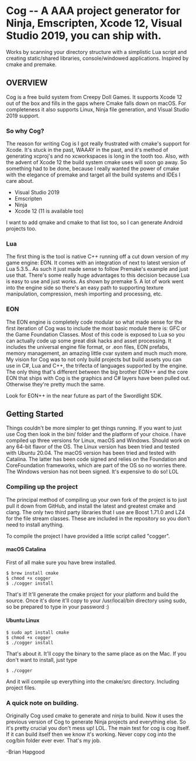 # Cog -- A AAA project generator for Ninja, Emscripten, Xcode 12, Visual Studio 2019, you can ship with.

Works by scanning your directory structure with a simplistic Lua script and
creating static/shared libraries, console/windowed applications. Inspired by
cmake and premake.

## OVERVIEW

Cog is a free build system from Creepy Doll Games. It supports Xcode 12 out of
the box and fills in the gaps where Cmake falls down on macOS. For completeness
it also supports Linux, Ninja file generation, and Visual Studio 2019 support.

### So why Cog?

The reason for writing Cog is I got really frustrated with cmake's support for
Xcode. It's stuck in the past, WAAAY in the past, and it's method of generating
xcproj's and no xcworkspaces is long in the tooth too. Also, with the advent of
Xcode 12 the build system cmake uses will soon go away. So something had to be
done, because I really wanted the power of cmake with the elegance of premake
and target all the build systems and IDEs I care about.

* Visual Studio 2019
* Emscripten
* Ninja
* Xcode 12 (11 is available too)

I want to add qmake and cmake to that list too, so I can generate Android
projects too.

### Lua

The first thing is the tool is native C++ running off a cut down version of my
game engine: EON. It comes with an integration of next to latest version of Lua
5.3.5.. As such it just made sense to follow Premake's example and just use
that. There's some really huge advantages to this decision because Lua is easy
to use and just works. As shown by premake 5. A lot of work went into the
engine side so there's an easy path to supporting texture manipulation,
compression, mesh importing and processing, etc.

### EON

The EON engine is completely code modular so what made sense for the first
iteration of Cog was to include the most basic module there is: GFC or the Game
Foundation Classes. Most of this code is exposed to Lua so you can actually
code up some great disk hacks and asset processing. It includes the universal
engine file format, or .eon files, EON prefabs, memory management, an amazing
little cvar system and much much more. My vision for Cog was to not only build
projects but build assets you can use in C#, Lua and C++, the trifecta of
languages supported by the engine. The only thing that's different between the
big brother EON++ and the core EON that ships with Cog is the graphics and C#
layers have been pulled out. Otherwise they're pretty much the same.

Look for EON++ in the near future as part of the Swordlight SDK.

## Getting Started

Things couldn't be more simpler to get things running. If you want to just use
Cog then look in the bin/ folder and the platform of your choice. I have
compiled up three versions for Linux, macOS and Windows. Should work on any
64-bit flavor of the OS. The Linux version has been tried and tested with
Ubuntu 20.04. The macOS version has been tried and tested with Catalina. The
latter has been code signed and relies on the Foundation and CoreFoundation
frameworks, which are part of the OS so no worries there. The Windows version
has not been signed. It's expensive to do so! LOL

### Compiling up the project

The principal method of compiling up your own fork of the project is to just
pull it down from GitHub, and install the latest and greatest cmake and clang.
The only two third party libraries that I use are Boost 1.71.0 and LZ4 for the
file stream classes. These are included in the repository so you don't need to
install anything.

To compile the project I have provided a little script called "cogger".

#### macOS Catalina

First of all make sure you have brew installed.

	$ brew install cmake
	$ chmod +x cogger
	$ ./cogger install

That's it! It'll generate the cmake project for your platform and build the
source. Once it's done it'll copy to your /usr/local/bin directory using sudo,
so be prepared to type in your password :)

#### Ubuntu Linux

	$ sudo apt install cmake
	$ chmod +x cogger
	$ ./cogger install
	
That's about it. It'll copy the binary to the same place as on the Mac. If you
don't want to install, just type

	$ ./cogger

And it will compile up everything into the cmake/src directory. Including
project files.

### A quick note on building.

Originally Cog used cmake to generate and ninja to build. Now it uses the
previous version of Cog to generate Ninja projects and everything else. So it's
pretty crucial you don't mess up! LOL. The main test for cog is cog itself. If
it can build itself then we know it's working. Never copy cog into the cog/bin
folder ever ever. That's my job.

-Brian Hapgood
